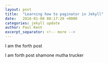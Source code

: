 ```yaml
---
layout: post
title:  "Learning how to paginator in Jekyll"
date:   2016-01-08 08:17:20 +0000
categories: jekyll update
author: Paul Kent
excerpt_separator: <!-- more -->
---
```

<p>I am the forth post</p><!-- more -->
<p>I am forth post shamone mutha trucker</p>
